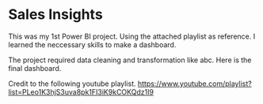 # Sales Insights

This was my 1st Power BI project. Using the attached playlist as reference. I learned the neccessary skills to make a dashboard.

The project required data cleaning and transformation like abc. 
Here is the final dashboard. 

Credit to the following youtube playlist. 
https://www.youtube.com/playlist?list=PLeo1K3hjS3uva8pk1FI3iK9kCOKQdz1I9
